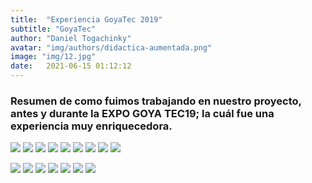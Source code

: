```yaml
---
title:  "Experiencia GoyaTec 2019"
subtitle: "GoyaTec"
author: "Daniel Togachinky"
avatar: "img/authors/didactica-aumentada.png"
image: "img/12.jpg"
date:   2021-06-15 01:12:12
---
```


### Resumen de como fuimos trabajando  en nuestro proyecto, antes y durante la EXPO GOYA TEC19; la cuál fue una experiencia muy enriquecedora.

![](https://1.bp.blogspot.com/-OcFrXy9rPRE/XZltn7GARgI/AAAAAAAAe4c/9xo3lTTdQ04OQLmSNluaD8B7i_NXY5T-ACLcBGAsYHQ/s320/IMG-20190925-WA0006.jpg)
![](https://1.bp.blogspot.com/-G3EJ056o7bk/XZlvSoQC-KI/AAAAAAAAe5Y/Bq5LUFsFzjsRHdlPBOHXgghllzCeaYppACLcBGAsYHQ/s320/WhatsApp%2BImage%2B2019-10-06%2Bat%2B12.26.34%2BAM.jpeg)
![](https://1.bp.blogspot.com/-g3MYGpcYXbk/XZlucLTlhhI/AAAAAAAAe40/wCF3nBEq--wCtI1d9HASti8sdaSye907ACLcBGAsYHQ/s320/WhatsApp%2BImage%2B2019-10-06%2Bat%2B12.26.31%2BAM.jpeg)
![](https://1.bp.blogspot.com/-QVRQVSOrMBM/XZluh0dNiOI/AAAAAAAAe44/xt6kRF6pwFgF4DwbURmITeV8khO6XfmJgCLcBGAsYHQ/s320/WhatsApp%2BImage%2B2019-10-06%2Bat%2B12.26.32%2BAM.jpeg)
![](https://1.bp.blogspot.com/-ka25qmUPx_k/XZlvAq83P0I/AAAAAAAAe5I/vERA8FyExfsq-MpjjEqI8YrVu9SslUCBwCLcBGAsYHQ/s320/WhatsApp%2BImage%2B2019-10-06%2Bat%2B12.26.33%2BAM%2B%25281%2529.jpeg)
![](https://1.bp.blogspot.com/-5gUTsQ9kIw8/XZlvE9KLHVI/AAAAAAAAe5M/x_O0vK_GIq0hT7H-QaEnsr965RcKfvL6QCLcBGAsYHQ/s320/WhatsApp%2BImage%2B2019-10-06%2Bat%2B12.26.33%2BAM.jpeg)
![](https://1.bp.blogspot.com/-HNekJTmbbpE/XZlvMVFpLgI/AAAAAAAAe5U/9e8kKBw0jusEA8PqsgUu5GrYxcl61CuDwCLcBGAsYHQ/s320/WhatsApp%2BImage%2B2019-10-06%2Bat%2B12.26.34%2BAM%2B%25282%2529.jpeg)
![](https://1.bp.blogspot.com/-Bo5pXtR25fc/XZlvZP5Ja1I/AAAAAAAAe5g/nTJ3eieNtOomID6GvvyNrbwPA1bEGH0dgCLcBGAsYHQ/s320/WhatsApp%2BImage%2B2019-10-06%2Bat%2B12.38.23%2BAM%2B%25281%2529.jpeg)
![](https://1.bp.blogspot.com/-lTNCQ_0Fnek/XZlvcn2CMcI/AAAAAAAAe5k/7jTGtWOBGskLh7PNFbSX21Qj3qBHw-STQCLcBGAsYHQ/s320/WhatsApp%2BImage%2B2019-10-06%2Bat%2B12.38.23%2BAM.jpeg)

![](https://1.bp.blogspot.com/-ckN89rgRXaU/XZlvlh7F_7I/AAAAAAAAe5s/w3B9az_Wu8kX3P1MT4hVMEp7rmJN9zo0wCLcBGAsYHQ/s320/WhatsApp%2BImage%2B2019-10-06%2Bat%2B12.40.53%2BAM.jpeg)
![](https://1.bp.blogspot.com/-YawQyBdtMUI/XZlx8UKAelI/AAAAAAAAe6M/0qzzVvMRMyIx3N-ylNY4oiuNcdjr8jjTQCLcBGAsYHQ/s320/WhatsApp%2BImage%2B2019-10-06%2Bat%2B1.42.41%2BAM.jpeg)
![](https://1.bp.blogspot.com/-Y_1TT6nkCXk/XZlz4UgktjI/AAAAAAAAe6c/9F-r7I6XIX08jgPc3w7WwXN6stu7DRmAwCLcBGAsYHQ/s320/20190923_201645.jpg)
![](https://1.bp.blogspot.com/-RmIRRbybPX8/XZlz6R4eJpI/AAAAAAAAe6g/lyjYUYyExhA9ztoP-ODsliAZPvyyWKBjACLcBGAsYHQ/s320/20190925_000818.jpg)
![](https://1.bp.blogspot.com/-a0DoO0GUc5I/XZl0CmRQsRI/AAAAAAAAe6k/ERLSYXTxXc44eAnJeyQs9-LpLqy5jabogCLcBGAsYHQ/s320/IMG-20190921-WA0004.jpg)
![](https://1.bp.blogspot.com/-vpIDAm2RyEA/XZl0J3S6XwI/AAAAAAAAe6o/th63bxI9FVMFvBpVFqH5Udwm9PG4JjVLACLcBGAsYHQ/s320/IMG-20190925-WA0002.jpg)
![](https://1.bp.blogspot.com/-FHfy51dq_wE/XZl0XY0GZ0I/AAAAAAAAe60/UdSXIcd7llkW63HcCofIpH6WOcvQGgBeQCLcBGAsYHQ/s320/20190925_031126.jpg)
